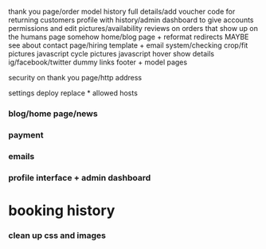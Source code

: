 thank you page/order model history full details/add voucher code for returning customers
profile with history/admin dashboard to give accounts permissions and edit pictures/availability
reviews on orders that show up on the humans page somehow
home/blog page + reformat redirects
MAYBE see about contact page/hiring template + email system/checking
crop/fit pictures
javascript cycle pictures
javascript hover show details 
ig/facebook/twitter dummy links footer + model pages


security on thank you page/http address


settings deploy replace * allowed hosts







### blog/home page/news

### payment

### emails

### profile interface + admin dashboard

# booking history 

### clean up css and images



